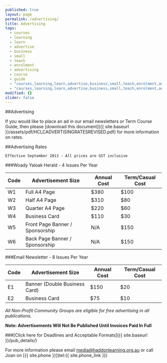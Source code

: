 ```yaml
---
published: true
layout: page
permalink: /advertising/
title: Advertising
tags: 
  - courses
  - learning
  - learn
  - advertise
  - business
  - small
  - teach
  - enrolment
  - advertising
  - course
  - guide
  - "courses,learning,learn,advertise,business,small,teach,enrolment,advertising,course,guide"
  - "courses,learning,learn,advertise,business,small,teach,enrolment,advertising,course,guide,courses,learning,learn,advertise,business,small,teach,enrolment,advertising,course,guide"
modified: {}
slider: false
---
```


##Advertising

If you would like to place an ad in our email newsletters or Term Course Guide, then please [download this document]({{ site.baseurl }}/assets/pdf/HCLCADVERTISINGRATESREVISED.pdf) for more information on rates.

##Advertising Rates

```Effective September 2013 - All prices are GST inclusive```

###Woady Yaloak Herald - 4 Issues Per Year

| Code | Advertisement Size | Annual Cost | Term/Casual Cost |
| --- | --- | --- | --- |
| W1 | Full A4 Page | $380 | $100 |
| W2 | Half A4 Page | $310 | $80 |
| W3 | Quarter A4 Page | $220 | $60 |
| W4 | Business Card | $110 | $30 |
| W5 | Front Page Banner / Sponsorship | N/A | $150 |
| W6 | Back Page Banner / Sponsorship | N/A | $150 |

###Email Newsletter - 8 Issues Per Year

| Code | Advertisement Size | Annual Cost | Term/Casual Cost |
| --- | --- | --- | --- |
| E1 | Banner (Double Business Card) | $150 | $20 |
| E2 | Business Card | $75 | $10 |

*All Non-Profit Community Groups are eligible for free advertising in all publications.*

**Note: Advertisements Will Not Be Published Until Invoices Paid In Full**

###[Click here for Deadlines and Acceptable Formats]({{ site.baseurl }}/pub_details/)

For more information please email [media@haddonlearning.org.au](mailto:media@haddonlearning.org.au) or call Joan on [{{ site.phone }}](tel:{{ site.phone_link }})